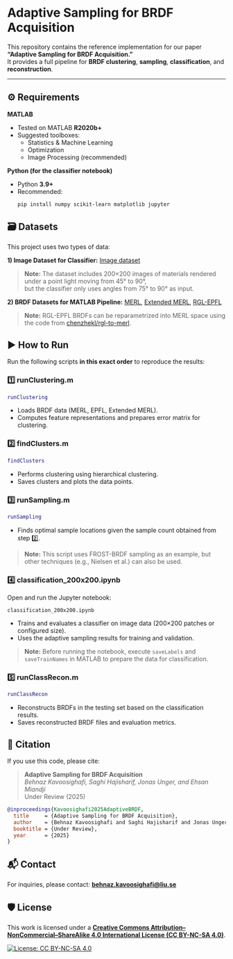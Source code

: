 # Adaptive Sampling for BRDF Acquisition 

This repository contains the reference implementation for our paper **“Adaptive Sampling for BRDF Acquisition.”**  
It provides a full pipeline for **BRDF clustering**, **sampling**, **classification**, and **reconstruction**.

---

## ⚙️ Requirements

**MATLAB**
- Tested on MATLAB **R2020b+**
- Suggested toolboxes:
  - Statistics & Machine Learning
  - Optimization
  - Image Processing (recommended)

**Python (for the classifier notebook)**
- Python **3.9+**
- Recommended:
  ```bash
  pip install numpy scikit-learn matplotlib jupyter
  ```

## 🗃️ Datasets
This project uses two types of data:

**1) Image Dataset for Classifier:** [Image dataset](https://liuonline-my.sharepoint.com/:u:/g/personal/behka57_liu_se/EXr5CAJ6h4ZDlz9JiQzAJfoBDDH_9nRX9iPfRkMUMhphXg?e=8vgfgz)
> **Note:** The dataset includes 200×200 images of materials rendered under a point light moving from 45° to 90°,  
> but the classifier only uses angles from 75° to 90° as input.

**2) BRDF Datasets for MATLAB Pipeline:** [MERL](https://cdfg.csail.mit.edu/wojciech/brdfdatabase), [Extended MERL](https://ana-serrano.github.io/projects/Material-Appearance.html), [RGL-EPFL](https://rgl.epfl.ch/materials)
> **Note:** RGL-EPFL BRDFs can be reparametrized into MERL space using the code from [chenzhekl/rgl-to-merl](https://github.com/chenzhekl/rgl-to-merl).

## ▶️ How to Run

Run the following scripts **in this exact order** to reproduce the results:

### 1️⃣ runClustering.m
```matlab
runClustering
```
- Loads BRDF data (MERL, EPFL, Extended MERL).
- Computes feature representations and prepares error matrix for clustering.

### 2️⃣ findClusters.m
```matlab
findClusters
```
- Performs clustering using hierarchical clustering.
- Saves clusters and plots the data points.

### 3️⃣ runSampling.m
```matlab
runSampling
```
- Finds optimal sample locations given the sample count obtained from step 2️⃣.

> **Note:** This script uses FROST-BRDF sampling as an example, but other techniques (e.g., Nielsen et al.) can also be used.

### 4️⃣ classification_200x200.ipynb
Open and run the Jupyter notebook:
```
classification_200x200.ipynb
```
- Trains and evaluates a classifier on image data (200×200 patches or configured size).
- Uses the adaptive sampling results for training and validation.

> **Note:** Before running the notebook, execute `saveLabels` and `saveTrainNames` in MATLAB to prepare the data for classification.

### 5️⃣ runClassRecon.m
```matlab
runClassRecon
```
- Reconstructs BRDFs in the testing set based on the classification results.
- Saves reconstructed BRDF files and evaluation metrics.

## 📄 Citation
If you use this code, please cite:

> **Adaptive Sampling for BRDF Acquisition**  
> *Behnaz Kavoosighafi, Saghi Hajisharif, Jonas Unger, and Ehsan Miandji*  
> Under Review (2025)

```bibtex
@inproceedings{Kavoosighafi2025AdaptiveBRDF,
  title     = {Adaptive Sampling for BRDF Acquisition},
  author    = {Behnaz Kavoosighafi and Saghi Hajisharif and Jonas Unger and Ehsan Miandji},
  booktitle = {Under Review},
  year      = {2025}
}
```
## 📬 Contact

For inquiries, please contact: **behnaz.kavoosighafi@liu.se**

## 🛡️ License

This work is licensed under a [**Creative Commons Attribution–NonCommercial–ShareAlike 4.0 International License (CC BY-NC-SA 4.0)**](https://creativecommons.org/licenses/by-nc-sa/4.0/).

[![License: CC BY-NC-SA 4.0](https://img.shields.io/badge/License-CC%20BY--NC--SA%204.0-blue.svg)](https://creativecommons.org/licenses/by-nc-sa/4.0/)
